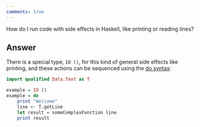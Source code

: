 ```yaml
---
comments: true
---
```


How do I run code with side effects in Haskell, like printing or reading lines?

## Answer

There is a special type, `IO ()`, for this kind of general side effects like printing, and these actions can be sequenced using the [do syntax](/basics/syntax/#do-notation):

```hs
import qualified Data.Text as T

example = IO ()
example = do
    print "Welcome"
    line <- T.getLine
    let result = someComplexFunction line
    print result
```
